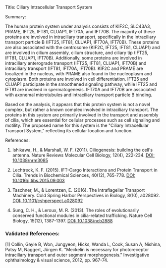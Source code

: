 Title: Ciliary Intracellular Transport System

Summary:

The human protein system under analysis consists of KIF2C, SLC43A3, PRAME, IFT25, IFT81, CLUAP1, IFT70A, and IFT70B. The majority of these proteins are involved in intraciliary transport, specifically in the intraciliary transport particle B (IFT25, IFT81, CLUAP1, IFT70A, IFT70B). These proteins are also associated with the centrosome (KIF2C, IFT25, IFT81, CLUAP1) and are involved in cilium assembly, cilium structure, and ciliary tip (IFT25, IFT81, CLUAP1, IFT70B). Additionally, some proteins are involved in intraciliary anterograde transport (IFT25, IFT81, CLUAP1, IFT70B) and intraciliary transport (IFT81, IFT70A, IFT70B). KIF2C and PRAME are localized in the nucleus, with PRAME also found in the nucleoplasm and cytoplasm. Both proteins are involved in cell differentiation. IFT25 and CLUAP1 participate in the smoothened signaling pathway, while IFT25 and IFT81 are involved in spermatogenesis. IFT70A and IFT70B are associated with axonemal microtubules and intraciliary transport particle B binding.

Based on the analysis, it appears that this protein system is not a novel complex, but rather a known complex involved in intraciliary transport. The proteins in this system are primarily involved in the transport and assembly of cilia, which are essential for cellular processes such as cell signaling and motility. The proposed name for this system is the "Ciliary Intracellular Transport System," reflecting its cellular location and function.

References:

1. Ishikawa, H., & Marshall, W. F. (2011). Ciliogenesis: building the cell's antenna. Nature Reviews Molecular Cell Biology, 12(4), 222-234. [DOI: 10.1038/nrm3085](https://www.nature.com/articles/nrm3085)

2. Lechtreck, K. F. (2015). IFT-Cargo Interactions and Protein Transport in Cilia. Trends in Biochemical Sciences, 40(12), 765-778. [DOI: 10.1016/j.tibs.2015.09.003](https://www.sciencedirect.com/science/article/pii/S0968000415001621)

3. Taschner, M., & Lorentzen, E. (2016). The Intraflagellar Transport Machinery. Cold Spring Harbor Perspectives in Biology, 8(10), a028092. [DOI: 10.1101/cshperspect.a028092](https://cshperspectives.cshlp.org/content/8/10/a028092)

4. Sung, C. H., & Leroux, M. R. (2013). The roles of evolutionarily conserved functional modules in cilia-related trafficking. Nature Cell Biology, 15(12), 1387-1397. [DOI: 10.1038/ncb2888](https://www.nature.com/articles/ncb2888)

### Validated References: 

[1] Collin, Gayle B, Won, Jungyeon, Hicks, Wanda L, Cook, Susan A, Nishina, Patsy M, Naggert, Jürgen K. "Meckelin is necessary for photoreceptor intraciliary transport and outer segment morphogenesis." Investigative ophthalmology & visual science, 2012, pp. 967-74.


